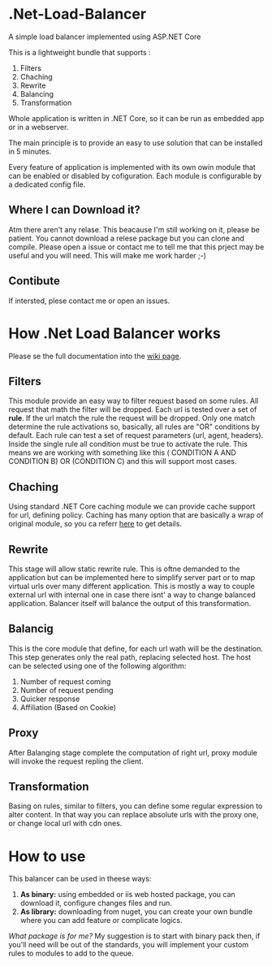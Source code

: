# .Net-Load-Balancer
A simple load balancer implemented using ASP.NET Core

This is a lightweight bundle that supports :

1. Filters
2. Chaching
3. Rewrite
4. Balancing
5. Transformation

Whole application is written in .NET Core, so it can be run as embedded app or in a webserver.

The main principle is to provide an easy to use solution that can be installed in 5 minutes.

Every feature of application is implemented with its own owin module that can be enabled or disabled by cofiguration.
Each module is configurable by a dedicated config file.



## Where I can Download it?
Atm there aren't any relase. This beacause I'm still working on it, please be patient. You cannot download a relese package but you can clone and compile. Please open a issue or contact me to tell me that this prject may be useful and you will need. This will make me work harder ;-)

## Contibute
If intersted, plese contact me or open an issues. 

# How .Net Load Balancer works

Please se the full documentation into the [wiki page](https://github.com/zeppaman/.Net-Load-Balancer/wiki).

## Filters
This module provide an easy way to filter request based on some rules. All request that math the filter will be dropped. Each url is tested over a set of **rule**. If the url match the rule the request will be dropped. Only one match determine the rule activations so, basically, all rules are "OR" conditions by default. Each rule can test a set of request parameters (url, agent, headers). Inside the single rule all condition must be true to activate the rule. This means we are working with something like this ( CONDITION A AND CONDITION B) OR (CONDITION C) and this will support most cases.

## Chaching
Using standard .NET Core caching module we can provide cache support for url, defining policy. Caching has many option that are basically a wrap of original module, so you ca referr [here](https://docs.microsoft.com/en-us/aspnet/core/performance/caching/middleware?tabs=aspnetcore2x) to get details.

## Rewrite
This stage will allow static rewrite rule. This is oftne demanded to the application but can be implemented here to simplify server part or to map virtual urls over many different application. This is mostly a way to couple external url with internal one in case there isnt' a way to change balanced application. Balancer itself will balance the output of this transformation.


## Balancig 
This is the core module that define, for each url wath will be the destination. This step generates only the real path, replacing selected host. The host can be selected using one of the following algorithm:

  1. Number of request coming
  2. Number of request pending
  3. Quicker response
  4. Affiliation (Based on Cookie)

## Proxy
After Balanging stage complete the computation of right url, proxy module will invoke the request repling the client.

## Transformation
Basing on rules, similar to filters, you can define some regular expression to alter content. In that way you can replace absolute urls with the proxy one, or change local url with cdn ones.


# How to use
This balancer can be used in theese ways:

   1. **As binary:** using embedded or iis web hosted package, you can download it, configure changes files and run.
   2. **As library:** downloading from nuget, you can create your own bundle where you can add feature or complicate logics.

*What package is for me?* My suggestion is to start with binary pack then, if you'll need will be out of the standards, you will implement your custom rules to modules to add to the queue.


